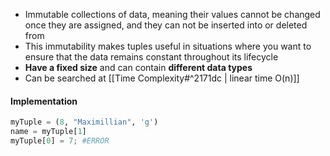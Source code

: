 - Immutable collections of data, meaning their values cannot be changed once they are assigned, and they can not be inserted into or deleted from
- This immutability makes tuples useful in situations where you want to ensure that the data remains constant throughout its lifecycle
- **Have a fixed size** and can contain **different data types**
- Can be searched at [[Time Complexity#^2171dc | linear time O(n)]]

#### Implementation
```python
myTuple = (8, "Maximillian", 'g')
name = myTuple[1]
myTuple[0] = 7; #ERROR
```